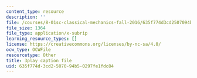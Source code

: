 ```yaml
---
content_type: resource
description: ''
file: /courses/8-01sc-classical-mechanics-fall-2016/635f774d3cd2507094b50297fe1fdc84_5ucfHd8FWKw.vtt
file_size: 1364
file_type: application/x-subrip
learning_resource_types: []
license: https://creativecommons.org/licenses/by-nc-sa/4.0/
ocw_type: OCWFile
resourcetype: Other
title: 3play caption file
uid: 635f774d-3cd2-5070-94b5-0297fe1fdc84
---
```

